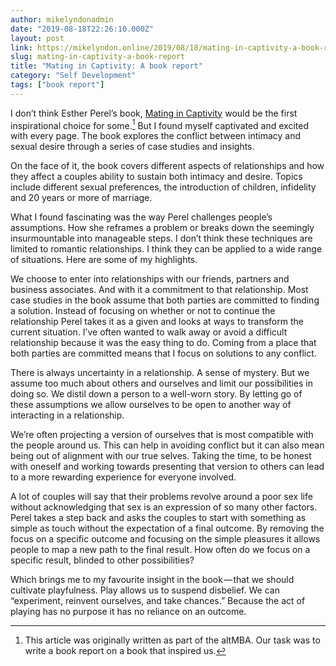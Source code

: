 ```yaml
---
author: mikelyndonadmin
date: "2019-08-18T22:26:10.000Z"
layout: post
link: https://mikelyndon.online/2019/08/18/mating-in-captivity-a-book-report/
slug: mating-in-captivity-a-book-report
title: "Mating in Captivity: A book report"
category: "Self Development"
tags: ["book report"]
---
```


I don’t think Esther Perel’s book, [Mating in Captivity](https://www.amazon.com/Mating-Captivity-Unlocking-Erotic-Intelligence/dp/0060753641/) would be the first inspirational choice for some.[^1] But I found myself captivated and excited with every page. The book explores the conflict between intimacy and sexual desire through a series of case studies and insights.

On the face of it, the book covers different aspects of relationships and how they affect a couples ability to sustain both intimacy and desire. Topics include different sexual preferences, the introduction of children, infidelity and 20 years or more of marriage.

What I found fascinating was the way Perel challenges people’s assumptions. How she reframes a problem or breaks down the seemingly insurmountable into manageable steps. I don’t think these techniques are limited to romantic relationships. I think they can be applied to a wide range of situations. Here are some of my highlights.

We choose to enter into relationships with our friends, partners and business associates. And with it a commitment to that relationship. Most case studies in the book assume that both parties are committed to finding a solution. Instead of focusing on whether or not to continue the relationship Perel takes it as a given and looks at ways to transform the current situation. I’ve often wanted to walk away or avoid a difficult relationship because it was the easy thing to do. Coming from a place that both parties are committed means that I focus on solutions to any conflict.

There is always uncertainty in a relationship. A sense of mystery. But we assume too much about others and ourselves and limit our possibilities in doing so. We distil down a person to a well-worn story. By letting go of these assumptions we allow ourselves to be open to another way of interacting in a relationship.

We’re often projecting a version of ourselves that is most compatible with the people around us. This can help in avoiding conflict but it can also mean being out of alignment with our true selves. Taking the time, to be honest with oneself and working towards presenting that version to others can lead to a more rewarding experience for everyone involved.

A lot of couples will say that their problems revolve around a poor sex life without acknowledging that sex is an expression of so many other factors. Perel takes a step back and asks the couples to start with something as simple as touch without the expectation of a final outcome. By removing the focus on a specific outcome and focusing on the simple pleasures it allows people to map a new path to the final result. How often do we focus on a specific result, blinded to other possibilities?

Which brings me to my favourite insight in the book — that we should cultivate playfulness. Play allows us to suspend disbelief. We can “experiment, reinvent ourselves, and take chances.” Because the act of playing has no purpose it has no reliance on an outcome.

[^1]: This article was originally written as part of the altMBA. Our task was to write a book report on a book that inspired us.
